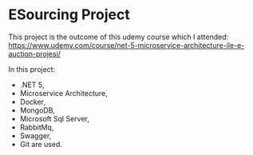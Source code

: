 <h1> ESourcing Project </h1>

This project is the outcome of this udemy course which I attended: https://www.udemy.com/course/net-5-microservice-architecture-ile-e-auction-projesi/

In this project:
  - .NET 5,
  - Microservice Architecture,
  - Docker,
  - MongoDB,
  - Microsoft Sql Server,
  - RabbitMq,
  - Swagger,
  - Git are used. 
  
  
